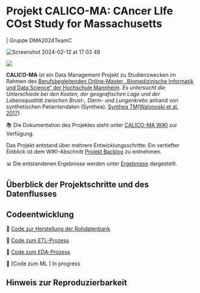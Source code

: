 
# Projekt CALICO-MA: CAncer LIfe COst Study for Massachusetts 
| Gruppe DMA2024TeamC

![Screenshot 2024-02-12 at 17 03 49](https://github.com/Fuenfgeld/DMA2024TeamC/assets/39849786/6847bb26-1fb9-495a-8c9d-834da9eed2c4)


<div class='tableauPlaceholder' id='viz1708264586715' style='position: relative'><noscript><a href='#'><img alt=' ' src='https:&#47;&#47;public.tableau.com&#47;static&#47;images&#47;CA&#47;CALICO_Massachusetts&#47;Dashboard1&#47;1_rss.png' style='border: none' /></a></noscript><object class='tableauViz'  style='display:none;'><param name='host_url' value='https%3A%2F%2Fpublic.tableau.com%2F' /> <param name='embed_code_version' value='3' /> <param name='site_root' value='' /><param name='name' value='CALICO_Massachusetts&#47;Dashboard1' /><param name='tabs' value='yes' /><param name='toolbar' value='yes' /><param name='static_image' value='https:&#47;&#47;public.tableau.com&#47;static&#47;images&#47;CA&#47;CALICO_Massachusetts&#47;Dashboard1&#47;1.png' /> <param name='animate_transition' value='yes' /><param name='display_static_image' value='yes' /><param name='display_spinner' value='yes' /><param name='display_overlay' value='yes' /><param name='display_count' value='yes' /><param name='language' value='en-GB' /></object></div>                <script type='text/javascript'>                    var divElement = document.getElementById('viz1708264586715');                    var vizElement = divElement.getElementsByTagName('object')[0];                    if ( divElement.offsetWidth > 800 ) { vizElement.style.minWidth='1000px';vizElement.style.maxWidth='100%';vizElement.style.minHeight='850px';vizElement.style.maxHeight=(divElement.offsetWidth*0.75)+'px';} else if ( divElement.offsetWidth > 500 ) { vizElement.style.minWidth='1000px';vizElement.style.maxWidth='100%';vizElement.style.minHeight='850px';vizElement.style.maxHeight=(divElement.offsetWidth*0.75)+'px';} else { vizElement.style.width='100%';vizElement.style.minHeight='1450px';vizElement.style.maxHeight=(divElement.offsetWidth*1.77)+'px';}                     var scriptElement = document.createElement('script');                    scriptElement.src = 'https://public.tableau.com/javascripts/api/viz_v1.js';                    vizElement.parentNode.insertBefore(scriptElement, vizElement);                </script>




**CALICO-MA** ist ein Data Management Projekt zu Studienzwecken im Rahmen des [Berufsbegleitenden Online-Master „Biomedizinische Informatik und Data Science“ der Hochschule Mannheim](https://www.master-bids.hs-mannheim.de/). _Es untersucht die Unterschiede bei den Kosten, der geografischen Lage und der Lebensqualität zwischen Brust-, Darm- und Lungenkrebs_ anhand von synthetischen Patientendaten (Synthea). [Synthea TM](https://synthetichealth.github.io/synthea/)([Walonoski et al. 2017](https://doi.org/10.1093/jamia/ocx079)).

📚 Die Dokumentation des Projektes steht unter [CALICO-MA WIKI](https://github.com/Fuenfgeld/DMA2024TeamC/wiki) zur Verfügung.

Das Projekt entstand über mehrere Entwicklungsschritte: Ein vertiefter Einblick ist dem WIKI-Abschnitt [Projekt Backlog](https://github.com/users/Fuenfgeld/projects/9/views/1) zu entnehmen.

📊 Die entstandenen Ergebnisse werden unter [Ergebnisse](https://github.com/Fuenfgeld/DMA2024TeamC/wiki/6.-Ergebnisse) dargestellt.

## Überblick der Projektschritte und des Datenflusses








## Codeentwicklung

💾 [Code zur Herstellung der Rohdatenbank](https://github.com/Fuenfgeld/DMA2024TeamC/blob/main/Code/ETL2Datawarehouse_GS.ipynb)

🔄 [Code zum ETL-Prozess](https://github.com/Fuenfgeld/DMA2024TeamC/blob/main/Code/ETL2Datawarehouse_GS.ipynb)

🔢 [Code zum EDA-Prozess](https://github.com/Fuenfgeld/DMA2024TeamC/blob/main/Code/DWH_GeoVisualisierung_HS.ipynb)

🚀 [Code zum ML ] In progress

## Hinweis zur Reproduzierbarkeit
